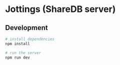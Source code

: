 # Jottings (ShareDB server)

## Development

```bash
# install dependencies
npm install

# run the server
npm run dev
```
